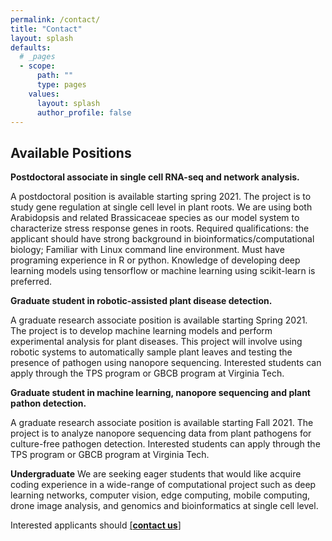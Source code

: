 ```yaml
---
permalink: /contact/
title: "Contact"
layout: splash
defaults:
  # _pages
  - scope:
      path: ""
      type: pages
    values:
      layout: splash
      author_profile: false
---
```


## Available Positions
**Postdoctoral associate in single cell RNA-seq and network analysis.**

A postdoctoral position is available starting spring 2021. The project is to study gene regulation at single cell level in plant roots. We are using both Arabidopsis and related Brassicaceae species as our model system to characterize stress response genes in roots. Required qualifications: the applicant should have strong background in bioinformatics/computational biology; Familiar with Linux command line environment. Must have programing experience in R or python. Knowledge of developing deep learning models using tensorflow or machine learning using scikit-learn is preferred. 

**Graduate student in robotic-assisted plant disease detection.**

A graduate research associate position is available starting Spring 2021. The project is to develop machine learning models and perform experimental analysis for plant diseases. This project will involve using robotic systems to automatically sample plant leaves and testing the presence of pathogen using nanopore sequencing. Interested students can apply through the TPS program or GBCB program at Virginia Tech. 

**Graduate student in machine learning, nanopore sequencing and plant pathon detection.**

A graduate research associate position is available starting Fall 2021. The project is to analyze nanopore sequencing data from plant pathogens for culture-free pathogen detection. Interested students can apply through the TPS program or GBCB program at Virginia Tech. 

**Undergraduate**
We are seeking eager students that would like acquire coding experience in a wide-range of computational project such as deep learning networks, computer vision, edge computing, mobile computing, drone image analysis, and genomics and bioinformatics at single cell level. 

Interested applicants should [[**contact us**]](https://spes.vt.edu/faculty-staff/faculty/li-song.html)
